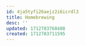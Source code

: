 ```yaml
---
id: 4ja5tyfi26aejz2i6icrdl3
title: Homebrewing
desc: ''
updated: 1712783768488
created: 1712783711595
---
```

